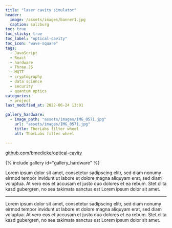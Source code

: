 ```yaml
---
title: "laser cavity simulator"
header:
  image: /assets/images/banner1.jpg
  caption: salzburg
toc: true
toc_sticky: true
toc_label: "optical-cavity"
toc_icon: "wave-square"
tags:
  - JavaScript
  - React
  - hardware
  - Three.JS
  - MQTT
  - cryptography
  - data science
  - security
  - quantum optics
categories:
  - project
last_modified_at: 2022-06-24 13:01

gallery_hardware:
  - image_path: "assets/images/IMG_0571.jpg"
    url: "assets/images/IMG_0571.jpg"
    title: ThorLabs filter wheel
    alt: ThorLabs filter wheel

---
```


[github.com/bmedicke/optical-cavity](https://github.com/bmedicke/optical-cavity)

{% include gallery id="gallery_hardware" %}


Lorem ipsum dolor sit amet, consetetur sadipscing elitr, sed diam nonumy eirmod tempor invidunt ut labore et dolore magna aliquyam erat, sed diam voluptua. At vero eos et accusam et justo duo dolores et ea rebum. Stet clita kasd gubergren, no sea takimata sanctus est Lorem ipsum dolor sit amet.

---


Lorem ipsum dolor sit amet, consetetur sadipscing elitr, sed diam nonumy eirmod tempor invidunt ut labore et dolore magna aliquyam erat, sed diam voluptua. At vero eos et accusam et justo duo dolores et ea rebum. Stet clita kasd gubergren, no sea takimata sanctus est Lorem ipsum dolor sit amet.

